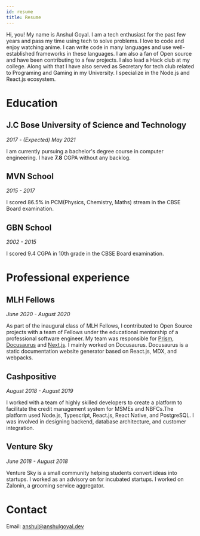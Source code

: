 ```yaml
---
id: resume
title: Resume
---
```


Hi, you! My name is Anshul Goyal. I am a tech enthusiast for the past few years and pass my time using tech to solve problems. I love to code and enjoy watching anime. I can write code in many languages and use well-established frameworks in these languages. I am also a fan of Open source and have been contributing to a few projects. I also lead a Hack club at my college. Along with that I have also served as Secretary for tech club related to Programing and Gaming in my University. I specialize in the Node.js and React.js ecosystem.

# Education

## J.C Bose University of Science and Technology

_2017 - (Expected) May 2021_

I am currently pursuing a bachelor's degree course in computer engineering. I have **7.8** CGPA without any backlog.

## MVN School

_2015 - 2017_

I scored 86.5% in PCM(Physics, Chemistry, Maths) stream in the CBSE Board examination.

## GBN School

_2002 - 2015_

I scored 9.4 CGPA in 10th grade in the CBSE Board examination.

# Professional experience

## MLH Fellows

_June 2020 - August 2020_

As part of the inaugural class of MLH Fellows, I contributed to Open Source projects with a team of Fellows under the educational mentorship of a professional software engineer. My team was responsible for [Prism](https://github.com/oviohub/prism-frontend), [Docusaurus](https://github.com/facebook/docusaurus/) and [Next.js](https://github.com/vercel/next.js). I mainly worked on Docusaurus. Docusaurus is a static documentation website generator based on React.js, MDX, and webpacks.

## Cashpositive

_August 2018 - August 2019_

I worked with a team of highly skilled developers to create a platform to facilitate the credit management system for MSMEs and NBFCs.The platform used Node.js, Typescript, React.js, React Native, and PostgreSQL. I was involved in designing backend, database architecture, and customer integration.

## Venture Sky

_June 2018 - August 2018_

Venture Sky is a small community helping students convert ideas into startups. I worked as an advisory on for incubated startups. I worked on Zalonin, a grooming service aggregator.

# Contact

Email: <a href="mailto://anshul@anshulgoyal.dev">anshul@anshulgoyal.dev</a>
